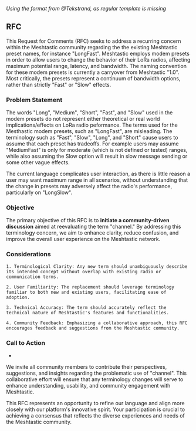 _Using the format from @Tekstrand, as regular template is missing_

## RFC

This Request for Comments (RFC) seeks to address a recurring concern within the Meshtastic community regarding the the existing Meshtastic preset names, for instance "LongFast". Meshtastic employs modem presets in order to allow users to change the behavior of their LoRa radios, affecting maximum potential range, latency, and bandwidth. The naming convention for these modem presets is currently a carryover from Meshtastic "1.0". Most critically, the presets represent a continuum of bandwidth options, rather than strictly "Fast" or "Slow" effects.
### Problem Statement

 The words "Long", "Medium", "Short", "Fast", and "Slow" used in the modem presets do not represent either theoretical or real world implications/effects on LoRa radio peformance. The terms used for the Mesthastic modem presets, such as "LongFast", are misleading. The terminology such as "Fast", "Slow", "Long", and "Short" cause users to assume that each preset has tradeoffs. For example users may assume "MediumFast" is only  for moderate (which is not defined or tested) ranges, while also assuming the Slow option will result in slow message sending or some other vague effects.  

The current language complicates user interaction, as there is little reason a user may want maximum range in all scenarios, without understanding that the change in presets may adversely affect the radio's performance, particularly on "LongSlow".

### Objective

The primary objective of this RFC is to **initiate a community-driven discussion** aimed at reevaluating the term "channel." By addressing this terminology concern, we aim to enhance clarity, reduce confusion, and improve the overall user experience on the Meshtastic network.
### Considerations

    1. Terminological Clarity: Any new term should unambiguously describe its intended concept without overlap with existing radio or communication terms.

    2. User Familiarity: The replacement should leverage terminology familiar to both new and existing users, facilitating ease of adoption.

    3. Technical Accuracy: The term should accurately reflect the technical nature of Meshtastic's features and functionalities.

    4. Community Feedback: Emphasizing a collaborative approach, this RFC encourages feedback and suggestions from the Meshtastic community.


### Call to Action
+
We invite all community members to contribute their perspectives, suggestions, and insights regarding the problematic use of "channel". This collaborative effort will ensure that any terminology changes will serve to enhance understanding, usability, and community engagement with Meshtastic.

This RFC represents an opportunity to refine our language and align more closely with our platform's innovative spirit. Your participation is crucial to achieving a consensus that reflects the diverse experiences and needs of the Meshtastic community.

